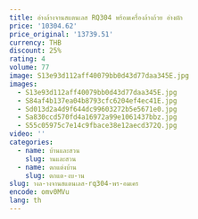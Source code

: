 ```yaml
---
title: อ่างล้างจานสแตนเลส RQ304 พร้อมเครื่องล้างถ้วย อ่างผัก
price: '10304.62'
price_original: '13739.51'
currency: THB
discount: 25%
rating: 4
volume: 77
image: S13e93d112aff40079bb0d43d77daa345E.jpg
images:
  - S13e93d112aff40079bb0d43d77daa345E.jpg
  - S84af4b137ea04b8793cfc6204ef4ec41E.jpg
  - Sd013d2a4d9f644dc99603272b5e5671e0.jpg
  - Sa830ccd570fd4a16972a99e1061437bbz.jpg
  - S55c05975c7e14c9fbace38e12aecd372Q.jpg
video: ''
categories:
  - name: บ้านและสวน
    slug: านและสวน
  - name: ตกแต่งบ้าน
    slug: ตกแต-งบ-าน
slug: างล-างจานสแตนเลส-rq304-พร-อมเคร
encode: omv0MVu
lang: th
---
```

  